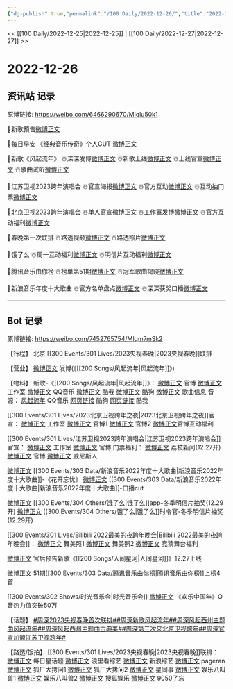```yaml
---
{"dg-publish":true,"permalink":"/100 Daily/2022-12-26/","title":"2022-12-26","created":"2022-12-30T17:21:51.000+08:00","updated":"2023-04-11T14:46:32.000+08:00"}
---
```



<< [[100 Daily/2022-12-25\|2022-12-25]] | [[100 Daily/2022-12-27\|2022-12-27]] >>

# 2022-12-26

## 资讯站 记录

原博链接: https://weibo.com/6466290670/Mlqlu50k1

🌟新歌预告[微博正文](https://m.weibo.cn/6466290670/4850969681331094)

🌟每日早安
《经典音乐传奇》个人CUT [微博正文](https://m.weibo.cn/6466290670/4850839318172818)

🌟新歌《风起流年》
☃️深深发博[微博正文](https://m.weibo.cn/6466290670/4850869731067494)
☃️新歌上线[微博正文](https://m.weibo.cn/6466290670/4850869784806037)
☃️上线官宣[微博正文](https://m.weibo.cn/6466290670/4850874171529586)
☃️歌曲试听[微博正文](https://m.weibo.cn/6466290670/4850888529947628)

🌟江苏卫视2023跨年演唱会
☃️官宣海报[微博正文](https://m.weibo.cn/6466290670/4850853045605981)
☃️官方互动[微博正文](https://m.weibo.cn/6466290670/4850874470633681)
☃️互动抽门票[微博正文](https://m.weibo.cn/6466290670/4850874738024374)

🌟北京卫视2023跨年演唱会
☃️单人官宣[微博正文](https://m.weibo.cn/6466290670/4850904044143683)
☃️工作室发博[微博正文](https://m.weibo.cn/6466290670/4850903570716657)
☃️官方互动福利[微博正文](https://m.weibo.cn/6466290670/4850907232087027)

🌟春晚第一次联排
☃️路透视频[微博正文](https://m.weibo.cn/6466290670/4850994422489564)
☃️路透照片[微博正文](https://m.weibo.cn/6466290670/4850994788173358)

🌟饿了么
☃️周一互动福利[微博正文](https://m.weibo.cn/6466290670/4850889141262884)
☃️明信片互动福利[微博正文](https://m.weibo.cn/6466290670/4850969962357745)

🌟腾讯音乐由你榜
☃️榜单第51期[微博正文](https://m.weibo.cn/6466290670/4850909500145753)
☃️冠军歌曲揭晓[微博正文](https://m.weibo.cn/6466290670/4850996956111172)

🌟新浪音乐年度十大歌曲
☃️官方名单盘点[微博正文](https://m.weibo.cn/6466290670/4850904601464744)
☃️深深获奖口播[微博正文](https://m.weibo.cn/6466290670/4850931618024213)

---
## Bot 记录

原博链接: https://weibo.com/7452765754/Mlqm7mSk2

【行程】
北京 [[300 Events/301 Lives/2023央视春晚\|2023央视春晚]]联排

【营业】
[微博正文](https://m.weibo.cn/1736988591/4850867809554582) 发博(《[[200 Songs/风起流年\|风起流年]]》)

【物料】
新歌-《[[200 Songs/风起流年\|风起流年]]》：
[微博正文](https://m.weibo.cn/7310781135/4850868341442684) 官博
[微博正文](https://m.weibo.cn/7478855230/4850874164447659) 工作室
[微博正文](https://m.weibo.cn/2169129705/4850865842957350) QQ音乐
[微博正文](https://m.weibo.cn/1738434147/4850865841635915) 酷我
[微博正文](https://m.weibo.cn/1665103091/4850866195013095) 酷狗
[微博正文](https://m.weibo.cn/6466290670/4850869784806037) 歌曲信息
音源：
[风起流年](https://weibo.cn/sinaurl?u=https%3A%2F%2Fi.y.qq.com%2Fv8%2Fplaysong.html%3Fsongid%3D389426904%26source%3Dyqq%26ADTAG%3Dhz_wb_sf%26channelId%3D10081987) QQ音乐
[网页链接](https://weibo.cn/sinaurl?u=https%3A%2F%2Ft1.kugou.com%2Fsong.html%3Fid%3D8rIsn0azGV3) 酷狗
[网页链接](https://weibo.cn/sinaurl?u=http%3A%2F%2Fm.kuwo.cn%2Fnewh5app%2Fplay_detail%2F256100389) 酷我

[[300 Events/301 Lives/2023北京卫视跨年之夜\|2023北京卫视跨年之夜]]官宣：
[微博正文](https://m.weibo.cn/7478855230/4850896871892220) 工作室
[微博正文](https://m.weibo.cn/7727022228/4850895227461394) 官博1
[微博正文](https://m.weibo.cn/7727022228/4850905528668382) 官博2
[微博正文](https://m.weibo.cn/7727022228/4850878467016881)官博互动福利

[[300 Events/301 Lives/江苏卫视2023跨年演唱会\|江苏卫视2023跨年演唱会]]官宣：
[微博正文](https://m.weibo.cn/7478855230/4850911543564924) 工作室
[微博正文](https://m.weibo.cn/1818087960/4850850734026229) 官博
门票福利：
[微博正文](https://m.weibo.cn/1796087453/4850576670332287) 荔枝新闻(12.27开)
[微博正文](https://m.weibo.cn/1818087960/4850533351298405) 官博
[微博正文](https://m.weibo.cn/1771716780/4850966064794711) 威尼斯人

[微博正文](https://m.weibo.cn/1878335471/4850898646075501) [[300 Events/303 Data/新浪音乐2022年度十大歌曲\|新浪音乐2022年度十大歌曲]]-《花开忘忧》
[微博正文](https://m.weibo.cn/6466290670/4850931618024213) [[300 Events/303 Data/新浪音乐2022年度十大歌曲\|新浪音乐2022年度十大歌曲]]-口播cut

[微博正文](https://m.weibo.cn/5117812753/4850881735170126) [[300 Events/304 Others/饿了么\|饿了么]]app-冬季明信片抽奖(12.29开)
[微博正文](https://m.weibo.cn/7756461320/4850962923785302) [[300 Events/304 Others/饿了么\|饿了么]]时令官-冬季明信片抽奖(12.29开)

[[300 Events/301 Lives/Bilibili 2022最美的夜跨年晚会\|Bilibili 2022最美的夜跨年晚会]]：
[微博正文](https://m.weibo.cn/7524193441/4850880924888622) 舞美照1
[微博正文](https://m.weibo.cn/7524193441/4850911131996626) 舞美照2
[微博正文](https://m.weibo.cn/7524193441/4850873374872273) 竞猜舞台福利

[微博正文](https://m.weibo.cn/5248300719/4850966207140215) 官后预告新歌《[[200 Songs/人间星河\|人间星河]]》12.27上线

[微博正文](https://m.weibo.cn/6733257358/4850903813986749) 51期[[300 Events/303 Data/腾讯音乐由你榜\|腾讯音乐由你榜]]上榜4首

[[300 Events/302 Shows/时光音乐会\|时光音乐会]]
[微博正文](https://m.weibo.cn/2169129705/4850889914061802) 《欢乐中国年》Q音热力值突破50万

【话题】
[#周深2023央视春晚首次联排#](https://s.weibo.com/weibo?q=%23%E5%91%A8%E6%B7%B12023%E5%A4%AE%E8%A7%86%E6%98%A5%E6%99%9A%E9%A6%96%E6%AC%A1%E8%81%94%E6%8E%92%23)[#周深新歌风起流年#](https://s.weibo.com/weibo?q=%23%E5%91%A8%E6%B7%B1%E6%96%B0%E6%AD%8C%E9%A3%8E%E8%B5%B7%E6%B5%81%E5%B9%B4%23)[#周深风起西州主题曲风起流年#](https://s.weibo.com/weibo?q=%23%E5%91%A8%E6%B7%B1%E9%A3%8E%E8%B5%B7%E8%A5%BF%E5%B7%9E%E4%B8%BB%E9%A2%98%E6%9B%B2%E9%A3%8E%E8%B5%B7%E6%B5%81%E5%B9%B4%23)[#周深风起西州主题曲古典美#](https://s.weibo.com/weibo?q=%23%E5%91%A8%E6%B7%B1%E9%A3%8E%E8%B5%B7%E8%A5%BF%E5%B7%9E%E4%B8%BB%E9%A2%98%E6%9B%B2%E5%8F%A4%E5%85%B8%E7%BE%8E%23)[#周深第三次来北京卫视跨年#](https://s.weibo.com/weibo?q=%23%E5%91%A8%E6%B7%B1%E7%AC%AC%E4%B8%89%E6%AC%A1%E6%9D%A5%E5%8C%97%E4%BA%AC%E5%8D%AB%E8%A7%86%E8%B7%A8%E5%B9%B4%23)[#周深官宣加盟江苏卫视跨年#](https://s.weibo.com/weibo?q=%23%E5%91%A8%E6%B7%B1%E5%AE%98%E5%AE%A3%E5%8A%A0%E7%9B%9F%E6%B1%9F%E8%8B%8F%E5%8D%AB%E8%A7%86%E8%B7%A8%E5%B9%B4%23)

【路透/饭拍】
[[300 Events/301 Lives/2023央视春晚\|2023央视春晚]]联排：
[微博正文](https://m.weibo.cn/6962149176/4850960889549551) 每日星话题
[微博正文](https://m.weibo.cn/2122079781/4850948575070034) 浪里看综艺
[微博正文](https://m.weibo.cn/1878335471/4850948793180595) 新浪综艺
[微博正文](https://m.weibo.cn/7633014126/4850954711336950) pageran
[微博正文](https://m.weibo.cn/6525010965/4850949908859045) 狐厂大拷问1
[微博正文](https://m.weibo.cn/6525010965/4850948574288416) 狐厂大拷问2
[微博正文](https://m.weibo.cn/7090942012/4850951528129257) 星同事
[微博正文](https://m.weibo.cn/1855816273/4850948196798342) 娱乐八叫兽1
[微博正文](https://m.weibo.cn/1855816273/4850982493890236) 娱乐八叫兽2
[微博正文](https://m.weibo.cn/1843633441/4850949905189257) 搜狐娱乐
[微博正文](https://m.weibo.cn/7047859256/4851050895379492) 9050了忘
